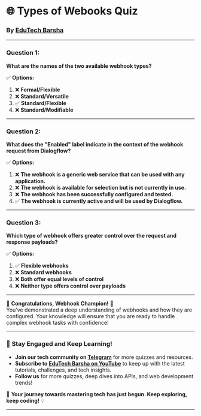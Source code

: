 # 🌐 **Types of Webooks Quiz**  
### By [EduTech Barsha](https://www.youtube.com/@edutechbarsha)  

---

### **Question 1:**  
**What are the names of the two available webhook types?**  

✅ **Options:**  
1. ❌ **Formal/Flexible**  
2. ❌ **Standard/Versatile**  
3. ✅ **Standard/Flexible**  
4. ❌ **Standard/Modifiable**  

---

### **Question 2:**  
**What does the "Enabled" label indicate in the context of the webhook request from Dialogflow?**  

✅ **Options:**  
1. ❌ **The webhook is a generic web service that can be used with any application.**  
2. ❌ **The webhook is available for selection but is not currently in use.**  
3. ❌ **The webhook has been successfully configured and tested.**  
4. ✅ **The webhook is currently active and will be used by Dialogflow.**  

---

### **Question 3:**  
**Which type of webhook offers greater control over the request and response payloads?**  

✅ **Options:**  
1. ✅ **Flexible webhooks**  
2. ❌ **Standard webhooks**  
3. ❌ **Both offer equal levels of control**  
4. ❌ **Neither type offers control over payloads**  

---

🎉 **Congratulations, Webhook Champion!** 🎉  
You’ve demonstrated a deep understanding of webhooks and how they are configured. Your knowledge will ensure that you are ready to handle complex webhook tasks with confidence!  

---

### 🌟 **Stay Engaged and Keep Learning!**  
- **Join our tech community on [Telegram](https://t.me/edutechbarsha)** for more quizzes and resources.  
- **Subscribe to [EduTech Barsha on YouTube](https://www.youtube.com/@edutechbarsha)** to keep up with the latest tutorials, challenges, and tech insights.  
- **Follow us** for more quizzes, deep dives into APIs, and web development trends!  

🚀 **Your journey towards mastering tech has just begun. Keep exploring, keep coding!** 💡

---
